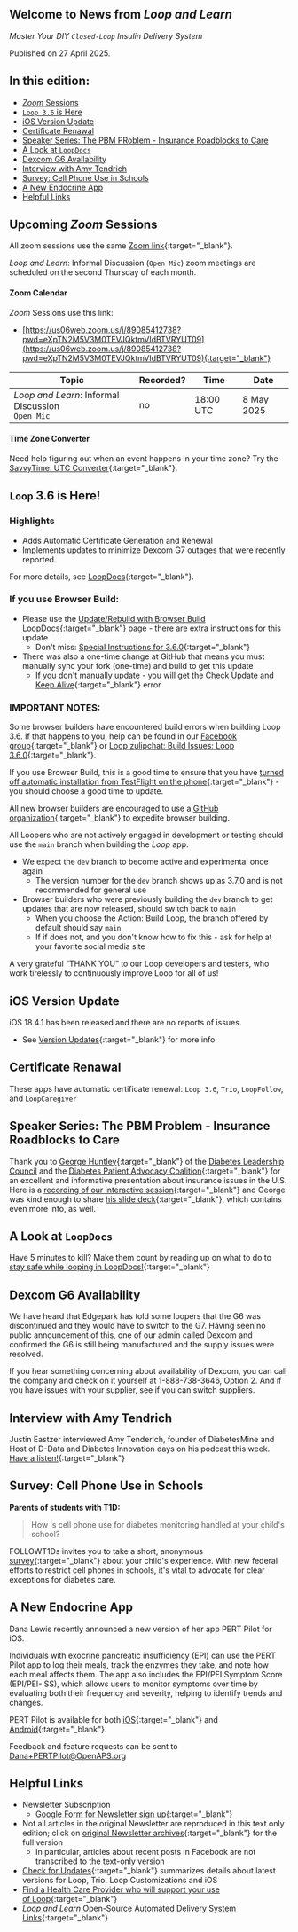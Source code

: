 ## Welcome to News from&nbsp;_<span translate="no">Loop and Learn</span>_

_Master Your DIY `Closed-Loop` Insulin Delivery System_

Published on 27 April 2025.

## In this edition:

* [*Zoom* Sessions](#upcoming-zoom-sessions)
* [`Loop 3.6` is Here](#loop-36-is-here)
* [iOS Version Update](#ios-version-update)
* [Certificate Renawal](#certificate-renawal)
* [Speaker Series: The PBM PRoblem - Insurance Roadblocks to Care](#speaker-series-the-pbm-problem---insurance-roadblocks-to-care)
* [A Look at `LoopDocs`](#a-look-at-loopdocs)
* [Dexcom G6 Availability](#dexcom-g6-availability)
* [Interview with Amy Tendrich](#interview-with-amy-tendrich)
* [Survey: Cell Phone Use in Schools](#survey-cell-phone-use-in-schools)
* [A New Endocrine App](#a-new-endocrine-app)
* [Helpful Links](#helpful-links)

## Upcoming *Zoom* Sessions

All zoom sessions use the same [Zoom link](https://us06web.zoom.us/j/89085412738?pwd=eXpTN2M5V3M0TEVJQktmVldBTVRYUT09){:target="_blank"}.

_<span translate="no">Loop and Learn</span>_: Informal Discussion (`Open Mic`) zoom meetings are scheduled on the second Thursday of each month.

#### Zoom Calendar

*Zoom* Sessions use this link:

* [https://us06web.zoom.us/j/89085412738?pwd=eXpTN2M5V3M0TEVJQktmVldBTVRYUT09](https://us06web.zoom.us/j/89085412738?pwd=eXpTN2M5V3M0TEVJQktmVldBTVRYUT09){:target="_blank"}

| Topic | Recorded? | Time | Date |
| - | - | - | - |
| _<span translate="no">Loop and Learn</span>_: Informal Discussion<br>`Open Mic` | no | 18:00 UTC | 8 May 2025 |

#### Time Zone Converter

Need help figuring out when an event happens in your time zone? Try the [SavvyTime: UTC Converter](https://savvytime.com/converter/utc){:target="_blank"}.

## `Loop` 3.6 is Here!

### Highlights

* Adds Automatic Certificate Generation and Renewal
* Implements updates to minimize Dexcom G7 outages that were recently reported.

For more details, see [LoopDocs](https://loopkit.github.io/loopdocs/version/releases/#loop-v360){:target="_blank"}.

### If you use Browser Build:

* Please use the [Update/Rebuild with Browser Build LoopDocs](https://loopkit.github.io/loopdocs/browser/bb-update/#how-to-update-or-rebuild){:target="_blank"} page - there are extra
instructions for this update
    * Don't miss: [Special Instructions for 3.6.0](https://loopkit.github.io/loopdocs/browser/bb-update/#special-instructions-for-360){:target="_blank"}
* There was also a one-time change at GitHub that means you must manually sync your fork (one-time)
and build to get this update
    * If you don't manually update - you will get the [Check Update and Keep Alive](https://loopkit.github.io/loopdocs/browser/bb-errors/#check-upstream-and-keep-alive-error){:target="_blank"} error

### IMPORTANT NOTES:

Some browser builders have encountered build errors when building Loop 3.6. If that happens
to you, help can be found in our [Facebook group](https://www.facebook.com/groups/LOOPandLEARN){:target="_blank"} or [Loop zulipchat: Build Issues: Loop 3.6.0](https://loop.zulipchat.com/#narrow/channel/209438-Build-Issues/topic/Loop.203.2E6.2E0){:target="_blank"}. 

If you use Browser Build, this is a good time to ensure that you have [turned off automatic
installation from TestFlight on the phone](https://loopkit.github.io/loopdocs/browser/phone-install/#disable-automatic-install-from-testflight){:target="_blank"} - you should choose a good time to update.

All new browser builders are encouraged to use a [GitHub organization](https://loopkit.github.io/loopdocs/browser/secrets/#create-a-free-github-organization){:target="_blank"} to expedite browser building.

All Loopers who are not actively engaged in development or testing should use the `main` branch when building the *Loop* app.

* We expect the `dev` branch to become active and experimental once again
    * The version number for the `dev` branch shows up as 3.7.0 and is not recommended for general use
* Browser builders who were previously building the `dev` branch to get updates that are now released, should switch back to `main`
    * When you choose the Action: Build Loop, the branch offered by default should say `main`
    * If if does not, and you don't know how to fix this - ask for help at your favorite social media site

A very grateful “THANK YOU” to our Loop developers and testers, who work tirelessly to
continuously improve Loop for all of us!

## iOS Version Update

iOS 18.4.1 has been released and
there are no reports of issues.

* See [Version Updates](https://www.loopandlearn.org/version-updates/){:target="_blank"} for more info


## Certificate Renawal

These apps have automatic
certificate renewal: `Loop 3.6`, `Trio`,
`LoopFollow`, and `LoopCaregiver`

## Speaker Series: The PBM Problem - Insurance Roadblocks to Care

Thank you to [George Huntley](https://www.diabetesleadership.org/who-we-are#leadership){:target="_blank"} of the [Diabetes Leadership Council](https://www.diabetesleadership.org/) and the
[Diabetes Patient Advocacy Coalition](https://www.diabetespac.org/){:target="_blank"} for an excellent and informative
presentation about insurance issues in the U.S. Here is a [recording of our
interactive session](https://www.youtube.com/watch?v=DNgdLgN9YdY){:target="_blank"} and George was kind enough to share [his slide deck](https://drive.google.com/file/d/1WzCFL-eMD6-d0NkBuHTvZhFqkR-UXIMl/view?usp=sharing){:target="_blank"}, which
contains even more info, as well.

## A Look at `LoopDocs`

Have 5 minutes to kill? Make them count by reading up on what to do to
[stay safe while looping in LoopDocs!](https://loopkit.github.io/loopdocs/faqs/safety-faqs/){:target="_blank"}

## Dexcom G6 Availability

We have heard that Edgepark has told some loopers that the G6 was
discontinued and they would have to switch to the G7. Having seen no public
announcement of this, one of our admin called Dexcom and confirmed the
G6 is still being manufactured and the supply issues were resolved.

If you hear something concerning about availability of Dexcom, you can call
the company and check on it yourself at 1-888-738-3646, Option 2. And if
you have issues with your supplier, see if you can switch suppliers.

## Interview with Amy Tendrich

Justin Eastzer interviewed Amy Tenderich, founder of DiabetesMine and
Host of D-Data and Diabetes Innovation days on his podcast this week.
[Have a listen!](https://diabetechpodcast.podbean.com/e/how-diabetes-bloggers-changed-the-game/){:target="_blank"}

## Survey: Cell Phone Use in Schools

**Parents of students with T1D:**

> How is cell phone use for diabetes monitoring
handled at your child's school?

FOLLOWT1Ds invites you to take a short,
anonymous [survey](https://dqa.co1.qualtrics.com/jfe/form/SV_d4gONAaZ70B1WcK?fbclid=IwY2xjawJ6ggZleHRuA2FlbQIxMABicmlkETFwYnRnMDRzV0ZXampMRjZhAR5DjHUYTdH9e-XeJsXbdeEcE6B_4OnL2quX9khEbAy37sgkfLHxBeuXiIOBSA_aem_rlruYLl6nsF_jbiKz28hxA){:target="_blank"} about your child's
experience. With new federal efforts to restrict
cell phones in schools, it's vital to advocate for
clear exceptions for diabetes care.

## A New Endocrine App

Dana Lewis recently
announced a new version
of her app PERT Pilot for iOS.

Individuals with exocrine
pancreatic insufficiency
(EPI) can use the PERT Pilot
app to log their meals,
track the enzymes they
take, and note how each meal affects them. The app also includes the EPI/PEI Symptom Score (EPI/PEI-
SS), which allows users to monitor symptoms over time by evaluating both
their frequency and severity, helping to identify trends and changes.

PERT Pilot is available for both [iOS](https://apps.apple.com/us/app/pert-pilot/id6448204562){:target="_blank"} and [Android](https://play.google.com/store/apps/details?id=com.PERTPilot.PERTPilot&pli=1){:target="_blank"}.

Feedback and feature requests can be sent to Dana+PERTPilot@OpenAPS.org

## Helpful Links

* Newsletter Subscription
    * [Google Form for Newsletter sign up](https://docs.google.com/forms/d/e/1FAIpQLSeu64I0Ygauk079Q0lMhEcPq-IydPmscm2UCie6uxXfkfdmWw/viewform){:target="_blank"} 
* Not all articles in the original Newsletter are reproduced in this text only edition; click on [original Newsletter archives](https://www.loopandlearn.org/loop-and-learn-newsletter/){:target="_blank"} for the full version
    * In particular, articles about recent posts in Facebook are not transcribed to the text-only version
* [Check for Updates](https://www.loopandlearn.org/version-updates/){:target="_blank"} summarizes details about latest versions for Loop, Trio, Loop Customizations and iOS
* [Find a Health Care Provider who will support your use of&nbsp;<span translate="no">Loop</span>](https://www.loopandlearn.org/hcp-recommendations/){:target="_blank"}
* [_<span translate="no">Loop and Learn</span>_&nbsp;Open-Source Automated Delivery System Links](https://www.loopandlearn.org/resources/#os-aid){:target="_blank"}

